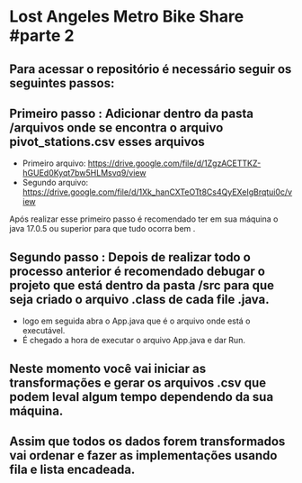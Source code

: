 # Lost Angeles Metro Bike Share #parte 2
## Para acessar o repositório é necessário seguir os seguintes passos:
## Primeiro passo : Adicionar dentro da pasta /arquivos onde se encontra o arquivo pivot_stations.csv esses arquivos
 * Primeiro arquivo: https://drive.google.com/file/d/1ZgzACETTKZ-hGUEd0Kyqt7bw5HLMsvq9/view
 * Segundo arquivo: https://drive.google.com/file/d/1Xk_hanCXTeOTt8Cs4QyEXeIgBrqtui0c/view
 
 Após realizar esse primeiro passo é recomendado ter em sua máquina o java 17.0.5 ou superior para que tudo ocorra bem .
 
 ## Segundo passo : Depois de realizar todo o processo anterior é recomendado debugar o projeto que está dentro da pasta /src para que seja criado o arquivo .class de cada file .java.
 *  logo em seguida abra o App.java que é o arquivo onde está o executável.
 *  É chegado a hora de executar o arquivo App.java e dar Run.
 
 ## Neste momento você vai iniciar as transformações e gerar os arquivos .csv que podem leval algum tempo dependendo da sua máquina.
 
 ## Assim que todos os dados forem transformados vai ordenar e fazer as implementações usando fila e lista encadeada.
 

